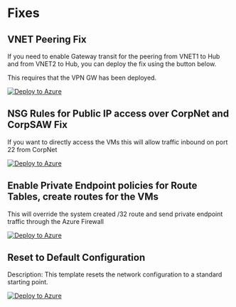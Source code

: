 # Fixes

## VNET Peering Fix

If you need to enable Gateway transit for the peering from VNET1 to Hub and from VNET2 to Hub, you can deploy the fix using the button below.

This requires that the VPN GW has been deployed. 

<a href="https://portal.azure.com/#create/Microsoft.Template/uri/https%3A%2F%2Fraw.githubusercontent.com%2FMicrosoftAzureAaron%2FNET_TrainingLabs%2Fmain%2FFixes%2FUpdateVNETPeerings4VNG.json">
    <img src="https://aka.ms/deploytoazurebutton" alt="Deploy to Azure" />
</a>

## NSG Rules for Public IP access over CorpNet and CorpSAW Fix

If you want to directly access the VMs this will allow traffic inbound on port 22 from CorpNet

<a href="https://portal.azure.com/#create/Microsoft.Template/uri/https%3A%2F%2Fraw.githubusercontent.com%2FMicrosoftAzureAaron%2FNET_TrainingLabs%2Fmain%2FFixes%2FNSGsForPublicAccess.json">
    <img src="https://aka.ms/deploytoazurebutton" alt="Deploy to Azure" />
</a>

## Enable Private Endpoint policies for Route Tables, create routes for the VMs

This will override the system created /32 route and send private endpoint traffic through the Azure Firewall

<a href="https://portal.azure.com/#create/Microsoft.Template/uri/https%3A%2F%2Fraw.githubusercontent.com%2FMicrosoftAzureAaron%2FNET_TrainingLabs%2Fmain%2FFixes%2FRoutePETrafficThroughFirewall.json">
    <img src="https://aka.ms/deploytoazurebutton" alt="Deploy to Azure" />
</a>


## Reset to Default Configuration
Description: This template resets the network configuration to a standard starting point.

[![Deploy to Azure](https://aka.ms/deploytoazurebutton)](https://portal.azure.com/#create/Microsoft.Template/uri/Fixes/resetToDefault.json)